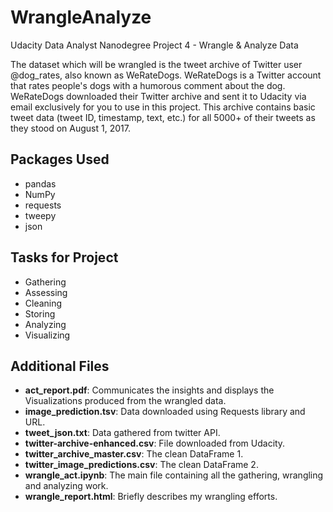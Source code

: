 # WrangleAnalyze
Udacity Data Analyst Nanodegree
Project 4 - Wrangle & Analyze Data

The dataset which will be wrangled is the tweet archive of Twitter user @dog_rates, also known as WeRateDogs. WeRateDogs is a Twitter account that rates people's dogs with a humorous comment about the dog. WeRateDogs downloaded their Twitter archive and sent it to Udacity via email exclusively for you to use in this project. This archive contains basic tweet data (tweet ID, timestamp, text, etc.) for all 5000+ of their tweets as they stood on August 1, 2017.

## Packages Used
- pandas
- NumPy
- requests
- tweepy
- json

## Tasks for Project
- Gathering
- Assessing
- Cleaning
- Storing
- Analyzing
- Visualizing

## Additional Files
- **act_report.pdf**: Communicates the insights and displays the Visualizations produced from the wrangled data.
- **image_prediction.tsv**: Data downloaded using Requests library and URL.
- **tweet_json.txt**: Data gathered from twitter API.
- **twitter-archive-enhanced.csv**: File downloaded from Udacity.
- **twitter_archive_master.csv**: The clean DataFrame 1.
- **twitter_image_predictions.csv**: The clean DataFrame 2.
- **wrangle_act.ipynb**: The main file containing all the gathering, wrangling and analyzing work.
- **wrangle_report.html**: Briefly describes my wrangling efforts.
